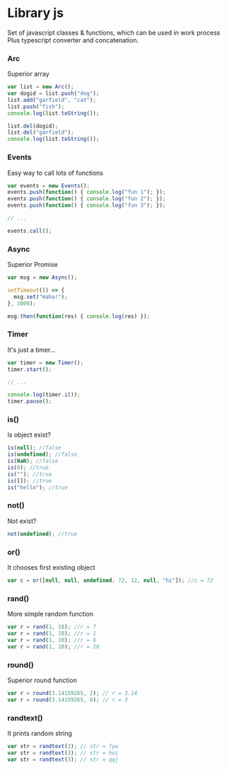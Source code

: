 # Library js

Set of javascript classes & functions, which can be used in work process
Plus typescript converter and concatenation.

### Arc
Superior array
```javascript
var list = new Arc();
var dogid = list.push("dog");
list.add("garfield", "cat");
list.push("fish");
console.log(list.toString());

list.del(dogid);
list.del("garfield");
console.log(list.toString());
```

### Events
Easy way to call lots of functions
```javascript
var events = new Events();
events.push(function() { console.log("fun 1"); });
events.push(function() { console.log("fun 2"); });
events.push(function() { console.log("fun 3"); });

// ...

events.call();
```

### Async
Superior Promise
```javascript
var msg = new Async();

setTimeout(() => {
  msg.set("Haha!");
}, 3000);

msg.then(function(res) { console.log(res) });
```

### Timer
It's just a timer...
```javascript
var timer = new Timer();
timer.start();

// ...

console.log(timer.i());
timer.pause();
```

### is()
Is object exist?
```javascript
is(null); //false
is(undefined); //false
is(NaN); //false
is(0); //true
is(""); //true
is([]); //true
is("hello"); //true
```

### not()
Not exist?
```javascript
not(undefined); //true
```

### or()
It chooses first existing object
```javascript
var c = or([null, null, undefined, 72, 12, null, "hi"]); //c = 72
```

### rand()
More simple random function
```javascript
var r = rand(1, 10); //r = 7
var r = rand(1, 10); //r = 1
var r = rand(1, 10); //r = 6
var r = rand(1, 10); //r = 10
```

### round()
Superior round function
```javascript
var r = round(3.14159265, 2); // r = 3.14
var r = round(3.14159265, 0); // r = 3
```

### randtext()
It prints random string
```javascript
var str = randtext(3); // str = fyw
var str = randtext(3); // str = hoi
var str = randtext(3); // str = qqj
```